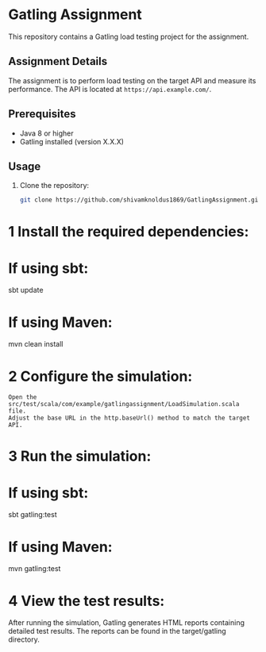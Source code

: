 # Gatling Assignment

This repository contains a Gatling load testing project for the assignment.

## Assignment Details

The assignment is to perform load testing on the target API and measure its performance. The API is located at `https://api.example.com/`.

## Prerequisites

- Java 8 or higher
- Gatling installed (version X.X.X)

## Usage

1. Clone the repository:

   ```bash
   git clone https://github.com/shivamknoldus1869/GatlingAssignment.git

# 1 Install the required dependencies:
# If using sbt:
sbt update

# If using Maven:

mvn clean install

# 2 Configure the simulation:

    Open the src/test/scala/com/example/gatlingassignment/LoadSimulation.scala file.
    Adjust the base URL in the http.baseUrl() method to match the target API.

# 3 Run the simulation:
# If using sbt:
sbt gatling:test

# If using Maven:
mvn gatling:test
# 4 View the test results:

After running the simulation, Gatling generates HTML reports containing detailed test results. The reports can be found in the target/gatling directory.

